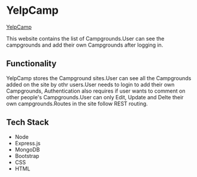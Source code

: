 # YelpCamp
[YelpCamp](https://murmuring-woodland-13945.herokuapp.com/)

This website contains the list of Campgrounds.User can see the campgrounds and add their own Campgrounds after logging in.

## Functionality

YelpCamp stores the Campground sites.User can see all the Campgrounds added on the site by othr users.User needs to login to add
their own Campgrounds, Authentication also requires if user wants to comment on other people's Campgrounds.User can only Edit,
Update and Delte their own campgrounds.Routes in the site follow REST routing.

## Tech Stack
* Node
* Express.js
* MongoDB
* Bootstrap
* CSS
* HTML
